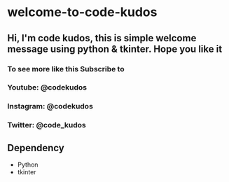 # welcome-to-code-kudos
## Hi, I'm code kudos, this is simple welcome message using python &amp; tkinter. Hope you like it

### To see more like this Subscribe to 
### Youtube: @codekudos
### Instagram: @codekudos
### Twitter: @code_kudos

## Dependency
- Python
- tkinter
